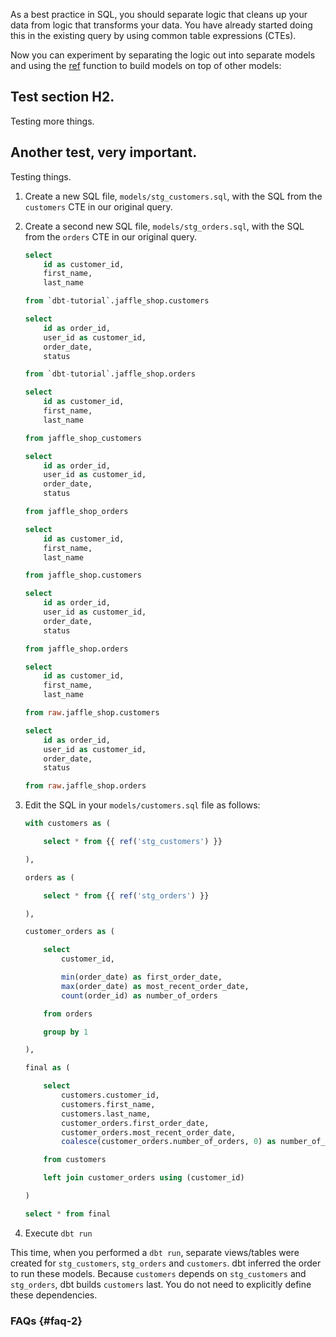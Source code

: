 As a best practice in SQL, you should separate logic that cleans up your data from logic that transforms your data. You have already started doing this in the existing query by using common table expressions (CTEs).

Now you can experiment by separating the logic out into separate models and using the [ref](ref) function to build models on top of other models:

## Test section H2.
Testing more things.

## Another test, very important.
Testing things.

<div style={{maxWidth: '400px'}}>
<Lightbox src="/img/dbt-dag.png" title="The DAG we want for our dbt project" />
</div>

1. Create a new SQL file, `models/stg_customers.sql`, with the SQL from the `customers` CTE in our original query.
2. Create a second new SQL file, `models/stg_orders.sql`, with the SQL from the `orders` CTE in our original query.

    <WHCode>

    <div warehouse="BigQuery">

    <File name='models/stg_customers.sql'>

    ```sql
    select
        id as customer_id,
        first_name,
        last_name

    from `dbt-tutorial`.jaffle_shop.customers
    ```

    </File>

    <File name='models/stg_orders.sql'>

    ```sql
    select
        id as order_id,
        user_id as customer_id,
        order_date,
        status

    from `dbt-tutorial`.jaffle_shop.orders
    ```

    </File>

    </div>

    <div warehouse="Databricks">

    <File name='models/stg_customers.sql'>

    ```sql
    select
        id as customer_id,
        first_name,
        last_name

    from jaffle_shop_customers
    ```

    </File>

    <File name='models/stg_orders.sql'>

    ```sql
    select
        id as order_id,
        user_id as customer_id,
        order_date,
        status

    from jaffle_shop_orders
    ```

    </File>

    </div>

    <div warehouse="Redshift">

    <File name='models/stg_customers.sql'>

    ```sql
    select
        id as customer_id,
        first_name,
        last_name

    from jaffle_shop.customers
    ```

    </File>

    <File name='models/stg_orders.sql'>

    ```sql
    select
        id as order_id,
        user_id as customer_id,
        order_date,
        status

    from jaffle_shop.orders
    ```

    </File>

    </div>

    <div warehouse="Snowflake">

    <File name='models/stg_customers.sql'>

    ```sql
    select
        id as customer_id,
        first_name,
        last_name

    from raw.jaffle_shop.customers
    ```

    </File>

    <File name='models/stg_orders.sql'>

    ```sql
    select
        id as order_id,
        user_id as customer_id,
        order_date,
        status

    from raw.jaffle_shop.orders
    ```

    </File>

    </div>

    </WHCode>

3. Edit the SQL in your `models/customers.sql` file as follows:

    <File name='models/customers.sql'>

    ```sql
    with customers as (

        select * from {{ ref('stg_customers') }}

    ),

    orders as (

        select * from {{ ref('stg_orders') }}

    ),

    customer_orders as (

        select
            customer_id,

            min(order_date) as first_order_date,
            max(order_date) as most_recent_order_date,
            count(order_id) as number_of_orders

        from orders

        group by 1

    ),

    final as (

        select
            customers.customer_id,
            customers.first_name,
            customers.last_name,
            customer_orders.first_order_date,
            customer_orders.most_recent_order_date,
            coalesce(customer_orders.number_of_orders, 0) as number_of_orders

        from customers

        left join customer_orders using (customer_id)

    )

    select * from final
    
    ```

    </File>

4. Execute `dbt run`

This time, when you performed a `dbt run`, separate views/tables were created for `stg_customers`, `stg_orders` and `customers`. dbt inferred the order to run these models. Because `customers` depends on `stg_customers` and `stg_orders`, dbt builds `customers` last. You do not need to explicitly define these dependencies.


### FAQs {#faq-2}

<FAQ src="Runs/run-one-model" />
<FAQ src="Models/unique-model-names" />
<FAQ src="Project/structure-a-project" alt_header="As I create more models, how should I keep my project organized? What should I name my models?" />
